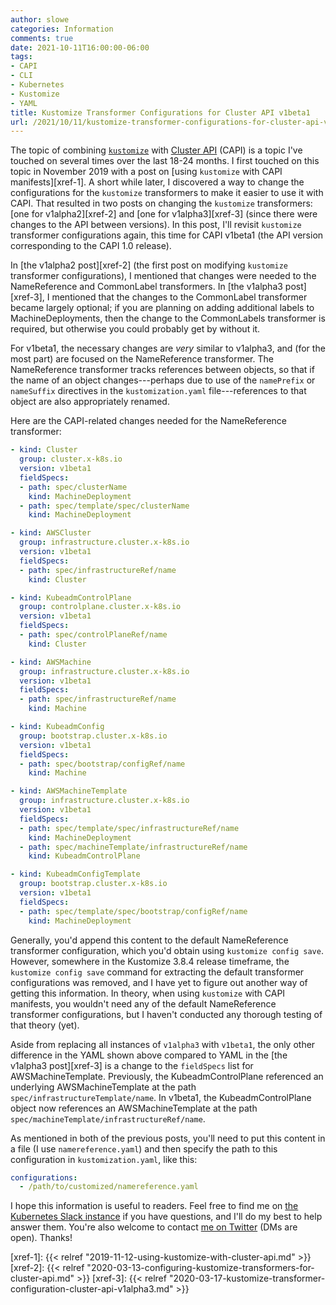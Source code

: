 ```yaml
---
author: slowe
categories: Information
comments: true
date: 2021-10-11T16:00:00-06:00
tags:
- CAPI
- CLI
- Kubernetes
- Kustomize
- YAML
title: Kustomize Transformer Configurations for Cluster API v1beta1
url: /2021/10/11/kustomize-transformer-configurations-for-cluster-api-v1beta1/
---
```


The topic of combining [`kustomize`][link-1] with [Cluster API][link-2] (CAPI) is a topic I've touched on several times over the last 18-24 months. I first touched on this topic in November 2019 with a post on [using `kustomize` with CAPI manifests][xref-1]. A short while later, I discovered a way to change the configurations for the `kustomize` transformers to make it easier to use it with CAPI. That resulted in two posts on changing the `kustomize` transformers: [one for v1alpha2][xref-2] and [one for v1alpha3][xref-3] (since there were changes to the API between versions). In this post, I'll revisit `kustomize` transformer configurations again, this time for CAPI v1beta1 (the API version corresponding to the CAPI 1.0 release).<!--more-->

In [the v1alpha2 post][xref-2] (the first post on modifying `kustomize` transformer configurations), I mentioned that changes were needed to the NameReference and CommonLabel transformers. In [the v1alpha3 post][xref-3], I mentioned that the changes to the CommonLabel transformer became largely optional; if you are planning on adding additional labels to MachineDeployments, then the change to the CommonLabels transformer is required, but otherwise you could probably get by without it.

For v1beta1, the necessary changes are _very_ similar to v1alpha3, and (for the most part) are focused on the NameReference transformer. The NameReference transformer tracks references between objects, so that if the name of an object changes---perhaps due to use of the `namePrefix` or `nameSuffix` directives in the `kustomization.yaml` file---references to that object are also appropriately renamed.

Here are the CAPI-related changes needed for the NameReference transformer:

```yaml
- kind: Cluster
  group: cluster.x-k8s.io
  version: v1beta1
  fieldSpecs:
  - path: spec/clusterName
    kind: MachineDeployment
  - path: spec/template/spec/clusterName
    kind: MachineDeployment

- kind: AWSCluster
  group: infrastructure.cluster.x-k8s.io
  version: v1beta1
  fieldSpecs:
  - path: spec/infrastructureRef/name
    kind: Cluster

- kind: KubeadmControlPlane
  group: controlplane.cluster.x-k8s.io
  version: v1beta1
  fieldSpecs:
  - path: spec/controlPlaneRef/name
    kind: Cluster

- kind: AWSMachine
  group: infrastructure.cluster.x-k8s.io
  version: v1beta1
  fieldSpecs:
  - path: spec/infrastructureRef/name
    kind: Machine

- kind: KubeadmConfig
  group: bootstrap.cluster.x-k8s.io
  version: v1beta1
  fieldSpecs:
  - path: spec/bootstrap/configRef/name
    kind: Machine

- kind: AWSMachineTemplate
  group: infrastructure.cluster.x-k8s.io
  version: v1beta1
  fieldSpecs:
  - path: spec/template/spec/infrastructureRef/name
    kind: MachineDeployment
  - path: spec/machineTemplate/infrastructureRef/name
    kind: KubeadmControlPlane

- kind: KubeadmConfigTemplate
  group: bootstrap.cluster.x-k8s.io
  version: v1beta1
  fieldSpecs:
  - path: spec/template/spec/bootstrap/configRef/name
    kind: MachineDeployment
```

Generally, you'd append this content to the default NameReference transformer configuration, which you'd obtain using `kustomize config save`. However, somewhere in the Kustomize 3.8.4 release timeframe, the `kustomize config save` command for extracting the default transformer configurations was removed, and I have yet to figure out another way of getting this information. In theory, when using `kustomize` with CAPI manifests, you wouldn't need any of the default NameReference transformer configurations, but I haven't conducted any thorough testing of that theory (yet).

Aside from replacing all instances of `v1alpha3` with `v1beta1`, the only other difference in the YAML shown above compared to YAML in the [the v1alpha3 post][xref-3] is a change to the `fieldSpecs` list for AWSMachineTemplate. Previously, the KubeadmControlPlane referenced an underlying AWSMachineTemplate at the path `spec/infrastructureTemplate/name`. In v1beta1, the KubeadmControlPlane object now references an AWSMachineTemplate at the path `spec/machineTemplate/infrastructureRef/name`.

As mentioned in both of the previous posts, you'll need to put this content in a file (I use `namereference.yaml`) and then specify the path to this configuration in `kustomization.yaml`, like this:

```yaml
configurations:
  - /path/to/customized/namereference.yaml
```

I hope this information is useful to readers. Feel free to find me on [the Kubernetes Slack instance][link-3] if you have questions, and I'll do my best to help answer them. You're also welcome to contact [me on Twitter][link-4] (DMs are open). Thanks!

[link-1]: https://kustomize.io/
[link-2]: https://cluster-api.sigs.k8s.io/
[link-3]: https://kubernetes.slack.com
[link-4]: https://twitter.com/scott_lowe
[xref-1]: {{< relref "2019-11-12-using-kustomize-with-cluster-api.md" >}}
[xref-2]: {{< relref "2020-03-13-configuring-kustomize-transformers-for-cluster-api.md" >}}
[xref-3]: {{< relref "2020-03-17-kustomize-transformer-configuration-cluster-api-v1alpha3.md" >}}

